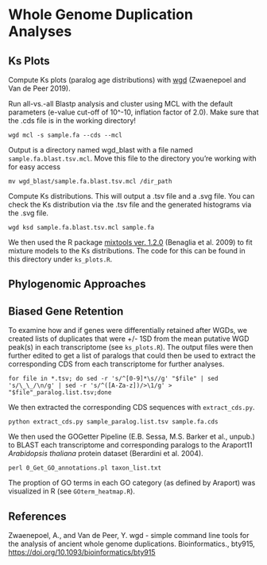 # Whole Genome Duplication Analyses

## Ks Plots

Compute Ks plots (paralog age distributions) with [wgd](https://github.com/arzwa/wgd) (Zwaenepoel and Van de Peer 2019). 

Run all-vs.-all Blastp analysis and cluster using MCL with the default parameters (e-value cut-off of 10^-10, inflation factor of 2.0). Make sure that the .cds file is in the working directory!
```
wgd mcl -s sample.fa --cds --mcl
```
Output is a directory named wgd_blast with a file named `sample.fa.blast.tsv.mcl`. Move this file to the directory you’re working with for easy access
```
mv wgd_blast/sample.fa.blast.tsv.mcl /dir_path
```
Compute Ks distributions. This will output a .tsv file and a .svg file. You can check the Ks distribution via the .tsv file and the generated histograms via the .svg file.
```
wgd ksd sample.fa.blast.tsv.mcl sample.fa
```
We then used the R package [mixtools ver. 1.2.0](https://cran.r-project.org/web/packages/mixtools/mixtools.pdf) (Benaglia et al. 2009) to fit mixture models to the Ks distributions. The code for this can be found in this directory under `ks_plots.R`. 


## Phylogenomic Approaches 

## Biased Gene Retention 

To examine how and if genes were differentially retained after WGDs, we created lists of duplicates that were +/- 1SD from the mean putative WGD peak(s) in each transcriptome (see `ks_plots.R`). The output files were then further edited to get a list of paralogs that could then be used to extract the corresponding CDS from each transcriptome for further analyses. 

```
for file in *.tsv; do sed -r 's/^[0-9]*\s//g' "$file" | sed 's/\_\_/\n/g' | sed -r 's/^([A-Za-z])/>\1/g' > "$file"_paralog.list.tsv;done
```

We then extracted the corresponding CDS sequences with `extract_cds.py`. 

```
python extract_cds.py sample_paralog.list.tsv sample.fa.cds 
```

We then used the GOGetter Pipeline (E.B. Sessa, M.S. Barker et al., unpub.) to BLAST each transcriptome and corresponding paralogs to the Araport11 <i>Arabidopsis thaliana </i> protein dataset (Berardini et al. 2004). 

```
perl 0_Get_GO_annotations.pl taxon_list.txt 
```

The proption of GO terms in each GO category (as defined by Araport) was visualized in R (see `GOterm_heatmap.R`). 


## References 

Zwaenepoel, A., and Van de Peer, Y. wgd - simple command line tools for the analysis of ancient whole genome duplications. Bioinformatics., bty915, https://doi.org/10.1093/bioinformatics/bty915
